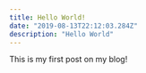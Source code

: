 ```yaml
---
title: Hello World!
date: "2019-08-13T22:12:03.284Z"
description: "Hello World"
---
```


This is my first post on my blog!
